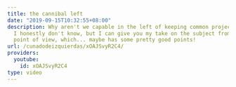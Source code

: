 ```yaml
---
title: the cannibal left
date: "2019-09-15T10:32:55+08:00"
description: Why aren't we capable in the left of keeping common projects together?
  I honestly don't know, but I can give you my take on the subject from my ignorant
  point of view, which... maybe has some pretty good points!
url: /cunadodeizquierdas/xOAJSvyR2C4/
providers:
  youtube:
    id: xOAJSvyR2C4
type: video
---
```

